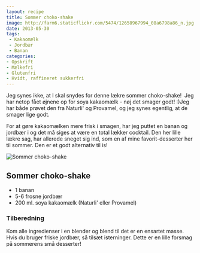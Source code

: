```yaml
---
layout: recipe
title: Sommer choko-shake
image: http://farm6.staticflickr.com/5474/12658967994_08a6798a86_n.jpg
date: 2013-05-30
tags:
 - Kakaomælk
 - Jordbær
 - Banan
categories:
- Opskrift
- Mælkefri
- Glutenfri
- Hvidt, raffineret sukkerfri
---
```


Jeg synes ikke, at I skal snydes for denne lækre sommer choko-shake! 
Jeg har netop fået øjnene op for soya kakaomælk - nøj det smager godt! :)Jeg har
både prøvet den fra Naturli' og Provamel, og jeg synes egentlig, at de smager
lige godt.

For at gøre kakaomælken mere frisk i smagen, har jeg puttet en banan og jordbær
i og det må siges at være en total lækker cocktail.
Den her lille lækre sag, har allerede sneget sig ind, som en af mine
favorit-desserter her til sommer. Den er et godt alternativ til is!

![Sommer choko-shake](http://farm6.staticflickr.com/5474/12658967994_08a6798a86.jpg)

## Sommer choko-shake
- 1 banan
- 5-6 frosne jordbær
- 200 ml. soya kakaomælk (Naturli' eller Provamel)

### Tilberedning
Kom alle ingredienser i en blender og blend til det er en ensartet masse. Hvis du bruger friske jordbær, så tilsæt isterninger. Dette er en lille forsmag på sommerens små desserter!
